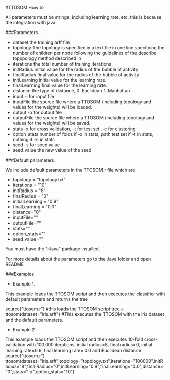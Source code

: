 #TTOSOM How to

All parameters must be strings, including learning rate, etc. this is because the integration with java.

###Parameters

* dataset the training arff file 
* topology The topology is specified in a text file in one line specifying the number of children per node following the guidelines of the describe topopology method described in
* iterations the total number of training iterations
* initRadius initial value for the radius of the bubble of activity
* finalRadius final value for the radius of the bubble of activity
* initLearning initial value for the learning rate.
* finalLearning final value for the learning rate.
* distance the type of distance, 0: Euclidean 1: Manhattan
* input -i for input file
* inputFile the source file where a TTOSOM (including topology and values for the weights) will be loaded.
* output -o for output file
* outputFile the source file where a TTOSOM (including topology and values for the weights) will be saved.
* stats -x for cross validation, -t for test set ,-c for clustering
* option_stats number of folds if -x in stats, path test set if -t in stats, nothing if -c in stats
* seed -s for seed value
* seed_value the new value of the seed


###Default parameters 

We include default parameters in the TTOSOM.r file which are 

* topology = "topology.txt"
* iterations = "10"
* initRadius = "8"
* finalRadius = "0"
* initialLearning = "0.9"
* finalLearning = "0.0"
* distance="0"
* inputFile=""
* outputFile=""
* stats=""
* option_stats=""
* seed_value=""

You must have the "rJava" package installed.

For more details about the parameters go to the Java folder and open README

###Examples

* Example 1.

This example loads the TTOSOM script and then executes the classifier with default parameters and returns the tree

source("ttosom.r") #this loads the TTOSOM script
tree <- ttosom(dataset="iris.arff") #This executes the TTOSOM with the iris dataset and the default parameters.


* Example 2

This example loads the TTOSOM script and then executes 10-fold cross-validation with 100.000 iterations, initial radius=8, final radius=0, initial learning rate=0.9, final learning rate= 0.0 and Euclidean distance 
source("ttosom.r")
ttosom(dataset="iris.arff",topology="topology.txt",iterations="100000",initRadius="8",finalRadius="0",initLearning="0.9",finalLearning="0.0",distance="0",stats="-x",option_stats="10")
